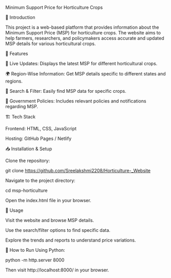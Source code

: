 Minimum Support Price for Horticulture Crops

🌱 Introduction

This project is a web-based platform that provides information about the Minimum Support Price (MSP) for horticulture crops. The website aims to help farmers, researchers, and policymakers access accurate and updated MSP details for various horticultural crops.

🚀 Features

📌 Live Updates: Displays the latest MSP for different horticultural crops.

🌍 Region-Wise Information: Get MSP details specific to different states and regions.

🔎 Search & Filter: Easily find MSP data for specific crops.

📄 Government Policies: Includes relevant policies and notifications regarding MSP.

🏗️ Tech Stack

Frontend: HTML, CSS, JavaScript

Hosting: GitHub Pages / Netlify

📥 Installation & Setup

Clone the repository:

git clone https://github.com/Sreelakshmi2208/Horticulture-_Website

Navigate to the project directory:

cd msp-horticulture

Open the index.html file in your browser.

📄 Usage

Visit the website and browse MSP details.

Use the search/filter options to find specific data.

Explore the trends and reports to understand price variations.

📄 How to Run
Using Python:

python -m http.server 8000

Then visit http://localhost:8000/ in your browser.

